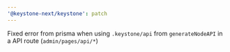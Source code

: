 ```yaml
---
'@keystone-next/keystone': patch
---
```


Fixed error from prisma when using `.keystone/api` from `generateNodeAPI` in a API route (`admin/pages/api/*`)
